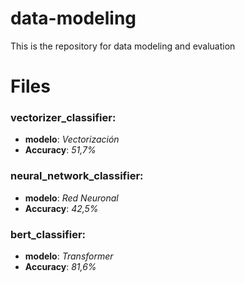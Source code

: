 # data-modeling

This is the repository for data modeling and evaluation

# Files

### vectorizer_classifier:

- **modelo**: _Vectorización_
- **Accuracy**: _51,7%_

### neural_network_classifier:

- **modelo**: _Red Neuronal_
- **Accuracy**: _42,5%_

### bert_classifier:

- **modelo**: _Transformer_
- **Accuracy**: _81,6%_

